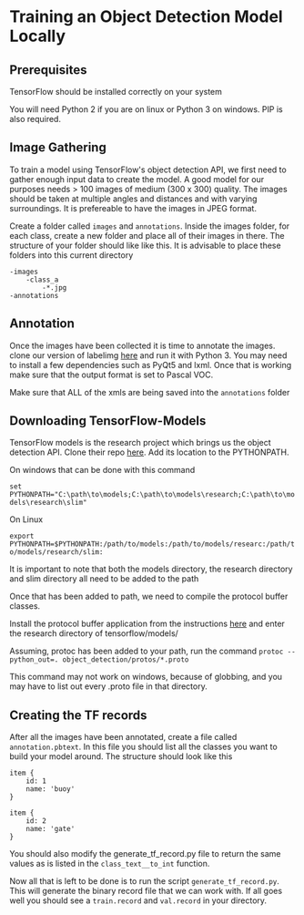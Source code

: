 # Training an Object Detection Model Locally

## Prerequisites

TensorFlow should be installed correctly on your system

You will need Python 2 if you are on linux or Python 3 on windows. PIP is also required.

## Image Gathering

To train a model using TensorFlow's object detection API, we first need to gather enough input data to create the model. 
A good model for our purposes needs > 100 images of medium (300 x 300) quality. The images should be taken at multiple angles and distances and with varying surroundings. It is prefereable to have the images in JPEG format.

Create a folder called `images` and `annotations`. Inside the images folder, for each class, create a new folder and place all of their images in there. The structure of your folder should like like this. It is advisable to place these folders into this current directory

```
-images
    -class_a
        -*.jpg
-annotations
```

## Annotation

Once the images have been collected it is time to annotate the images. clone our version of labelimg [here](https://github.com/uvic-auvic/labelimg) and run it with Python 3. You may need to install a few dependencies such as PyQt5 and lxml. Once that is working make sure that the output format is set to Pascal VOC. 

Make sure that ALL of the xmls are being saved into the `annotations` folder

## Downloading TensorFlow-Models

TensorFlow models is the research project which brings us the object detection API. Clone their repo [here](https://github.com/tensorflow/models). Add its location to the PYTHONPATH. 

On windows that can be done with this command

`set PYTHONPATH="C:\path\to\models;C:\path\to\models\research;C:\path\to\models\research\slim"`

On Linux

`export PYTHONPATH=$PYTHONPATH:/path/to/models:/path/to/models/researc:/path/to/models/research/slim:`

It is important to note that both the models directory, the research directory and slim directory all need to be added to the path

Once that has been added to path, we need to compile the protocol buffer classes.

Install the protocol buffer application from the instructions [here](https://github.com/google/protobuf) and enter the research directory of tensorflow/models/

Assuming, protoc has been added to your path, run the command 
`protoc --python_out=. object_detection/protos/*.proto`

This command may not work on windows, because of globbing, and you may have to list out every .proto file in that directory.

## Creating the TF records

After all the images have been annotated, create a file called `annotation.pbtext`. In this file you should list all the classes you want to build your model around. The structure should look like this

```
item {
    id: 1
    name: 'buoy'
}

item {
    id: 2
    name: 'gate'
}
```

You should also modify the generate_tf_record.py file to return the same values as is listed in the `class_text__to_int` function.

Now all that is left to be done is to run the script `generate_tf_record.py`. This will generate the binary record file that we can work with. If all goes well you should see a `train.record` and `val.record` in your directory.